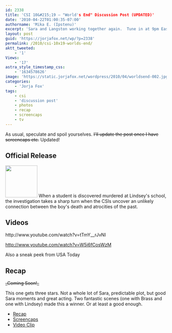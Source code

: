 ```yaml
---
id: 2338
title: 'CSI 10&#215;19 — "World's End" Discussion Post (UPDATED)'
date: '2010-04-22T01:00:35-07:00'
authorname: 'Mika E. (Ipstenu)'
excerpt: 'Sara and Langston working together again.  Tune in at 9pm Eastern (8 Central) to see what happens on an all new episode of _CSI_. _Updated at 10:30pm ET_'
layout: post
guid: 'https://jorjafox.net/wp/?p=2338'
permalink: /2010/csi-10x19-worlds-end/
aktt_tweeted:
    - '1'
Views:
    - '17'
astra_style_timestamp_css:
    - '1634578626'
image: 'https://static.jorjafox.net/wordpress/2010/04/worldsend-002.jpg'
categories:
    - 'Jorja Fox'
tags:
    - csi
    - 'discussion post'
    - photos
    - recap
    - screencaps
    - tv
---
```


As usual, speculate and spoil yourselves. <del datetime="2010-04-23T02:27:21+00:00">I'll update the post once I have screencaps etc.</del>  Updated!

<h2>Official Release</h2>
<img src="//static.jorjafox.net/wordpress/2010/04/worldsend-002-100x100.jpg" alt="" title="worldsend-002" width="100" height="100" class="alignleft size-thumbnail wp-image-2363" /> When a student is discovered murdered at Lindsey's school, the investigation takes a sharp turn when the CSIs uncover an unlikely connection between the boy's death and atrocities of the past.

<h2>Videos</h2>
http://www.youtube.com/watch?v=tTmY__rJvNI

http://www.youtube.com/watch?v=W5i6fCosWzM

Also a sneak peek from USA Today

<h2>Recap</h2>
<del datetime="2010-04-23T02:27:21+00:00">_Coming Soon!_</del>

This one gets three stars. Not a whole lot of Sara, predictable plot, but good Sara moments and great acting.  Two fantastic scenes (one with Brass and one with Lindsey) made this a winner.  Or at least a good enough.

<ul>
	<li><a href="https://jorjafox.net/wiki/World%27s_End">Recap</a></li>
	<li><a href="https://jorjafox.net/gallery/tv/csi/season10/worldsend">Screencaps</a></li>
	<li><a href="https://jorjafox.net/videos/post/csi-10x19-worlds-end">Video Clip</a></li>
</ul>
